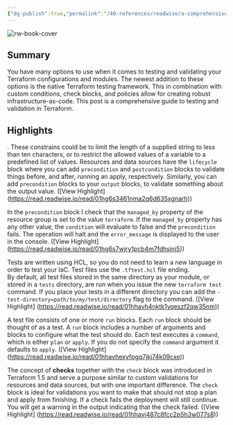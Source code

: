 ```yaml
---
{"dg-publish":true,"permalink":"/40-references/readwise/a-comprehensive-guide-to-testing-in-terraform-keep-your-tests-validations-checks-and-policies-in-order/","tags":["rw/articles"]}
---
```



![rw-book-cover](https://mattias.engineer/img/favicon/blue.png)

## Summary

You have many options to use when it comes to testing and validating your Terraform configurations and modules. The newest addition to these options is the native Terraform testing framework. This in combination with custom conditions, check blocks, and policies allow for creating robust infrastructure-as-code. This post is a comprehensive guide to testing and validation in Terraform.

## Highlights

. These constrains could be to limit the length of a supplied string to less than ten characters, or to restrict the allowed values of a variable to a predefined list of values. Resources and data sources have the `lifecycle` block where you can add `precondition` and `postcondition` blocks to validate things before, and after, running an apply, respectively. Similarly, you can add `precondition` blocks to your `output` blocks, to validate something about the output value. ([View Highlight] (<https://read.readwise.io/read/01hg6s3461nma2q6d635xgnarh>))

In the `precondition` block I check that the `managed_by` property of the resource group is set to the value `terraform`. If the `managed_by` property has any other value, the `condition` will evaluate to false and the `precondition` fails. The operation will halt and the `error_message` is displayed to the user in the console. ([View Highlight] (<https://read.readwise.io/read/01hg6s7wjry1pcb4m7fdhsjnj5>))

Tests are written using HCL, so you do not need to learn a new language in order to test your IaC. Test files use the `.tftest.hcl` file ending.  
By default, all test files stored in the same directory as your module, or stored in a `tests` directory, are run when you issue the new `terraform test` command. If you place your tests in a different directory you can add the `-test-directory=path/to/my/test/directory` flag to the command. ([View Highlight] (<https://read.readwise.io/read/01hhavh4nktk1yqeszf2qw35nm>))

A test file consists of one or more `run` blocks. Each `run` block should be thought of as a test. A `run` block includes a number of arguments and blocks to configure what the test should do. Each test executes a `command`, which is either `plan` or `apply`. If you do not specify the `command` argument it defaults to `apply`. ([View Highlight] (<https://read.readwise.io/read/01hhavhexyfpgq7jkj74k09cxe>))

The concept of **checks** together with the `check` block was introduced in Terraform 1.5 and serve a purpose similar to custom validations for resources and data sources, but with one important difference. The `check` block is ideal for validations you want to make that should not stop a plan and apply from finishing. If a check fails the deployment will still continue. You will get a warning in the output indicating that the check failed. ([View Highlight] (<https://read.readwise.io/read/01hhavj487c8fcc2p5h3w077s8>))
